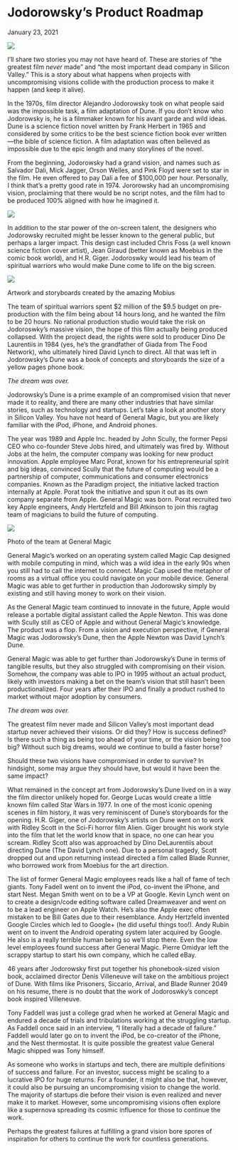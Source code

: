 # Jodorowsky’s Product Roadmap

January 23, 2021

![](https://assets-global.website-files.com/5da5f9d0d84df2344a0c152d/600c788bb7895321f0babc30_img-jodorowskysbacklog.jpg)

I’ll share two stories you may not have heard of. These are stories of “the greatest film _never_ made” and “the most important dead company in Silicon Valley.” This is a story about what happens when projects with uncompromising visions collide with the production process to make it happen (and keep it alive).

In the 1970s, film director Alejandro Jodorowsky took on what people said was the impossible task, a film adaptation of Dune. If you don’t know who Jodorowsky is, he is a filmmaker known for his avant garde and wild ideas. Dune is a science fiction novel written by Frank Herbert in 1965 and considered by some critics to be the best science fiction book ever written—the bible of science fiction. A film adaptation was often believed as impossible due to the epic length and many storylines of the novel.

From the beginning, Jodorowsky had a grand vision, and names such as Salvador Dali, Mick Jagger, Orson Welles, and Pink Floyd were set to star in the film. He even offered to pay Dali a fee of $100,000 per hour. Personally, I think that’s a pretty good rate in 1974. Jororowsky had an uncompromising vision, proclaiming that there would be no script notes, and the film had to be produced 100% aligned with how he imagined it.

![](https://assets-global.website-files.com/5da5f9d0d84df2344a0c152d/600c793cdc3c3389f81261cd_img-jodorowskysbacklog-02.jpg)

In addition to the star power of the on-screen talent, the designers who Jodorowsky recruited might be lesser known to the general public, but perhaps a larger impact. This design cast included Chris Foss (a well known science fiction cover artist), Jean Giraud (better known as Moebius in the comic book world), and H.R. Giger. Jodoroswky would lead his team of spiritual warriors who would make Dune come to life on the big screen.

![](https://assets-global.website-files.com/5da5f9d0d84df2344a0c152d/600c7977e916a3ba3cf8e699_img-jodorowskysbacklog-01.jpg)

Artwork and storyboards created by the amazing Mobius

The team of spiritual warriors spent $2 million of the $9.5 budget on pre-production with the film being about 14 hours long, and he wanted the film to be 20 hours. No rational production studio would take the risk on Jodoroswky’s massive vision, the hope of this film actually being produced collapsed. With the project dead, the rights were sold to producer Dino De Laurentiis in 1984 (yes, he’s the grandfather of Giada from The Food Network), who ultimately hired David Lynch to direct. All that was left in Jodorowsky’s Dune was a book of concepts and storyboards the size of a yellow pages phone book.

_The dream was over._

Jodorowsky’s Dune is a prime example of an compromised vision that never made it to reality, and there are many other industries that have similar stories, such as technology and startups. Let’s take a look at another story in Silicon Valley. You have not heard of General Magic, but you are likely familiar with the iPod, iPhone, and Android phones.

The year was 1989 and Apple Inc. headed by John Scully, the former Pepsi CEO who co-founder Steve Jobs hired, and ultimately was fired by. Without Jobs at the helm, the computer company was looking for new product innovation. Apple employee Marc Porat, known for his entrepreneurial spirit and big ideas, convinced Scully that the future of computing would be a partnership of computer, communications and consumer electronics companies. Known as the Paradigm project, the initiative lacked traction internally at Apple. Porat took the initiative and spun it out as its own company separate from Apple. General Magic was born. Porat recruited two key Apple engineers, Andy Hertzfeld and Bill Atkinson to join this ragtag team of magicians to build the future of computing.

![](https://assets-global.website-files.com/5da5f9d0d84df2344a0c152d/600c79212eab062504feb7bf_img-general-magic.jpg)

Photo of the team at General Magic

General Magic’s worked on an operating system called Magic Cap designed with mobile computing in mind, which was a wild idea in the early 90s when you still had to call the internet to connect. Magic Cap used the metaphor of rooms as a virtual office you could navigate on your mobile device. General Magic was able to get further in production than Jodorowsky simply by existing and still having money to work on their vision.

As the General Magic team continued to innovate in the future, Apple would release a portable digital assistant called the Apple Newton. This was done with Scully still as CEO of Apple and without General Magic’s knowledge. The product was a flop. From a vision and execution perspective, if General Magic was Jodorowsky’s Dune, then the Apple Newton was David Lynch’s Dune.

General Magic was able to get further than Jodorowsky’s Dune in terms of tangible results, but they also struggled with compromising on their vision. Somehow, the company was able to IPO in 1995 without an actual product, likely with investors making a bet on the team’s vision that still hasn’t been productionalized. Four years after their IPO and finally a product rushed to market without major adoption by consumers.

_The dream was over._

The greatest film never made and Silicon Valley’s most important dead startup never achieved their visions. Or did they? How is success defined? Is there such a thing as being too ahead of your time, or the vision being too big? Without such big dreams, would we continue to build a faster horse?

Should these two visions have compromised in order to survive? In hindsight, some may argue they should have, but would it have been the same impact?

What remained in the concept art from Jodorowsky’s Dune lived on in a way the film director unlikely hoped for. George Lucas would create a little known film called Star Wars in 1977. In one of the most iconic opening scenes in film history, it was very reminiscent of Dune’s storyboards for the opening. H.R. Giger, one of Jodorowsky’s artists on Dune went on to work with Ridley Scott in the Sci-Fi horror film Alien. Giger brought his work style into the film that let the world know that in space, no one can hear you scream. Ridley Scott also was approached by Dino DeLaurentiis about directing Dune (The David Lynch one). Due to a personal tragedy, Scott dropped out and upon returning instead directed a film called Blade Runner, who borrowed work from Moebius for the art direction.

The list of former General Magic employees reads like a hall of fame of tech giants. Tony Fadell went on to invent the iPod, co-invent the iPhone, and start Nest. Megan Smith went on to be a VP at Google. Kevin Lynch went on to create a design/code editing software called Dreamweaver and went on to be a lead engineer on Apple Watch. He’s also the Apple exec often mistaken to be Bill Gates due to their resemblance. Andy Hertzfeld invented Google Circles which led to Google+ (he did useful things too!). Andy Rubin went on to invent the Android operating system later acquired by Google. He also is a really terrible human being so we’ll stop there. Even the low level employees found success after General Magic. Pierre Omidyar left the scrappy startup to start his own company, which he called eBay.

46 years after Jodorowsky first put together his phonebook-sized vision book, acclaimed director Denis Villeneuve will take on the ambitious project of Dune. With films like Prisoners, Siccario, Arrival, and Blade Runner 2049 on his resume, there is no doubt that the work of Jodoroswky’s concept book inspired Villeneuve.

Tony Faddell was just a college grad when he worked at General Magic and endured a decade of trials and tribulations working at the struggling startup. As Faddell once said in an interview, “I literally had a decade of failure.” Faddell would later go on to invent the iPod, be co-creator of the iPhone, and the Nest thermostat. It is quite possible the greatest value General Magic shipped was Tony himself.

As someone who works in startups and tech, there are multiple definitions of success and failure. For an investor, success might be scaling to a lucrative IPO for huge returns. For a founder, it might also be that, however, it could also be pursuing an uncompromising vision to change the world. The majority of startups die before their vision is even realized and never make it to market. However, some uncompromising visions often explore like a supernova spreading its cosmic influence for those to continue the work.

Perhaps the greatest failures at fulfilling a grand vision bore spores of inspiration for others to continue the work for countless generations.